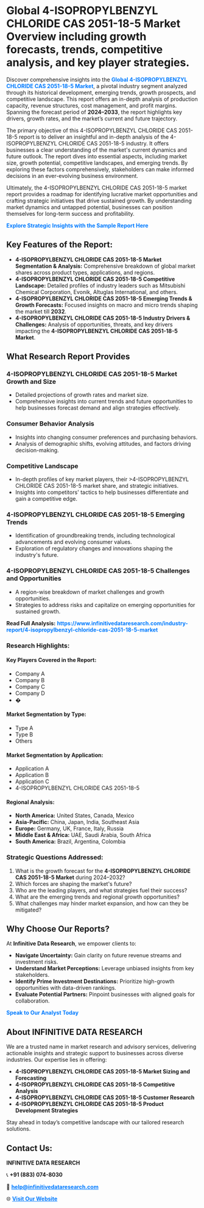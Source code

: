 <h1>Global 4-ISOPROPYLBENZYL CHLORIDE CAS 2051-18-5 Market Overview including growth forecasts, trends, competitive analysis, and key player strategies.</h1>
<p>
Discover comprehensive insights into the 
<a href="https://www.infinitivedataresearch.com/industry-report/4-isopropylbenzyl-chloride-cas-2051-18-5-market" rel="dofollow" style="color: #007BFF; text-decoration: none;"><strong>Global 4-ISOPROPYLBENZYL CHLORIDE CAS 2051-18-5 Market</strong></a>, a pivotal industry segment analyzed through its historical development, emerging trends, growth prospects, and competitive landscape. This report offers an in-depth analysis of production capacity, revenue structures, cost management, and profit margins. Spanning the forecast period of <strong>2024–2033</strong>, the report highlights key drivers, growth rates, and the market’s current and future trajectory.
</p>
<p>
The primary objective of this 4-ISOPROPYLBENZYL CHLORIDE CAS 2051-18-5 report is to deliver an insightful and in-depth analysis of the 4-ISOPROPYLBENZYL CHLORIDE CAS 2051-18-5 industry. It offers businesses a clear understanding of the market's current dynamics and future outlook. The report dives into essential aspects, including market size, growth potential, competitive landscapes, and emerging trends. By exploring these factors comprehensively, stakeholders can make informed decisions in an ever-evolving business environment.
</p>
<p>
Ultimately, the 4-ISOPROPYLBENZYL CHLORIDE CAS 2051-18-5 market report provides a roadmap for identifying lucrative market opportunities and crafting strategic initiatives that drive sustained growth. By understanding market dynamics and untapped potential, businesses can position themselves for long-term success and profitability.
</p>
<p>
<a href="https://www.infinitivedataresearch.com/request-sample/reportId=112269" style="color: #007BFF; text-decoration: none;"><strong>Explore Strategic Insights with the Sample Report Here</strong></a>
</p>

<h2>Key Features of the Report:</h2>
<ul>
<li><strong>4-ISOPROPYLBENZYL CHLORIDE CAS 2051-18-5 Market Segmentation & Analysis:</strong> Comprehensive breakdown of global market shares across product types, applications, and regions.</li>
<li><strong>4-ISOPROPYLBENZYL CHLORIDE CAS 2051-18-5 Competitive Landscape:</strong> Detailed profiles of industry leaders such as Mitsubishi Chemical Corporation, Evonik, Altuglas International, and others.</li>
<li><strong>4-ISOPROPYLBENZYL CHLORIDE CAS 2051-18-5 Emerging Trends & Growth Forecasts:</strong> Focused insights on macro and micro trends shaping the market till <strong>2032</strong>.</li>
<li><strong>4-ISOPROPYLBENZYL CHLORIDE CAS 2051-18-5 Industry Drivers & Challenges:</strong> Analysis of opportunities, threats, and key drivers impacting the <strong>4-ISOPROPYLBENZYL CHLORIDE CAS 2051-18-5 Market</strong>.</li>
</ul>

<h2>What Research Report Provides</h2>
<h3>4-ISOPROPYLBENZYL CHLORIDE CAS 2051-18-5 Market Growth and Size</h3>
<ul>
<li>Detailed projections of growth rates and market size.</li>
<li>Comprehensive insights into current trends and future opportunities to help businesses forecast demand and align strategies effectively.</li>
</ul>

<h3>Consumer Behavior Analysis</h3>
<ul>
<li>Insights into changing consumer preferences and purchasing behaviors.</li>
<li>Analysis of demographic shifts, evolving attitudes, and factors driving decision-making.</li>
</ul>

<h3>Competitive Landscape</h3>
<ul>
<li>In-depth profiles of key market players, their >4-ISOPROPYLBENZYL CHLORIDE CAS 2051-18-5 market share, and strategic initiatives.</li>
<li>Insights into competitors' tactics to help businesses differentiate and gain a competitive edge.</li>
</ul>

<h3>4-ISOPROPYLBENZYL CHLORIDE CAS 2051-18-5 Emerging Trends</h3>
<ul>
<li>Identification of groundbreaking trends, including technological advancements and evolving consumer values.</li>
<li>Exploration of regulatory changes and innovations shaping the industry's future.</li>
</ul>

<h3>4-ISOPROPYLBENZYL CHLORIDE CAS 2051-18-5 Challenges and Opportunities</h3>
<ul>
<li>A region-wise breakdown of market challenges and growth opportunities.</li>
<li>Strategies to address risks and capitalize on emerging opportunities for sustained growth.</li>
</ul>
<p><strong>Read Full Analysis:</strong> <a href="https://www.infinitivedataresearch.com/industry-report/4-isopropylbenzyl-chloride-cas-2051-18-5-market" rel="dofollow" style="color: #007BFF; text-decoration: none;"><strong>https://www.infinitivedataresearch.com/industry-report/4-isopropylbenzyl-chloride-cas-2051-18-5-market</strong></a></p>
<h3>Research Highlights:</h3>
<h4>Key Players Covered in the Report:</h4>
<ul><li>Company A</li><li>Company B</li><li>Company C</li><li>Company D</li><li>�</li></ul>
<h4>Market Segmentation by Type:</h4>
<ul><li>Type A</li><li>Type B</li><li>Others</li></ul>
<h4>Market Segmentation by Application:</h4>
<ul><li>Application A</li><li>Application B</li><li>Application C</li><li>4-ISOPROPYLBENZYL CHLORIDE CAS 2051-18-5</li></ul>

<h4>Regional Analysis:</h4>
<ul>
<li><strong>North America:</strong> United States, Canada, Mexico</li>
<li><strong>Asia-Pacific:</strong> China, Japan, India, Southeast Asia</li>
<li><strong>Europe:</strong> Germany, UK, France, Italy, Russia</li>
<li><strong>Middle East & Africa:</strong> UAE, Saudi Arabia, South Africa</li>
<li><strong>South America:</strong> Brazil, Argentina, Colombia</li>
</ul>

<h3>Strategic Questions Addressed:</h3>
<ol>
<li>What is the growth forecast for the <strong>4-ISOPROPYLBENZYL CHLORIDE CAS 2051-18-5 Market</strong> during 2024–2032?</li>
<li>Which forces are shaping the market's future?</li>
<li>Who are the leading players, and what strategies fuel their success?</li>
<li>What are the emerging trends and regional growth opportunities?</li>
<li>What challenges may hinder market expansion, and how can they be mitigated?</li>
</ol>

<h2>Why Choose Our Reports?</h2>
<p>At <strong>Infinitive Data Research</strong>, we empower clients to:</p>
<ul>
<li><strong>Navigate Uncertainty:</strong> Gain clarity on future revenue streams and investment risks.</li>
<li><strong>Understand Market Perceptions:</strong> Leverage unbiased insights from key stakeholders.</li>
<li><strong>Identify Prime Investment Destinations:</strong> Prioritize high-growth opportunities with data-driven rankings.</li>
<li><strong>Evaluate Potential Partners:</strong> Pinpoint businesses with aligned goals for collaboration.</li>
</ul>
<p><a href="https://www.infinitivedataresearch.com/industry-report/4-isopropylbenzyl-chloride-cas-2051-18-5-market" rel="dofollow" style="color: #007BFF; text-decoration: none;"><strong>Speak to Our Analyst Today</strong></a></p>

<h2>About INFINITIVE DATA RESEARCH</h2>
<p>We are a trusted name in market research and advisory services, delivering actionable insights and strategic support to businesses across diverse industries. Our expertise lies in offering:</p>
<ul>
<li><strong>4-ISOPROPYLBENZYL CHLORIDE CAS 2051-18-5 Market Sizing and Forecasting</strong></li>
<li><strong>4-ISOPROPYLBENZYL CHLORIDE CAS 2051-18-5 Competitive Analysis</strong></li>
<li><strong>4-ISOPROPYLBENZYL CHLORIDE CAS 2051-18-5 Customer Research</strong></li>
<li><strong>4-ISOPROPYLBENZYL CHLORIDE CAS 2051-18-5 Product Development Strategies</strong></li>
</ul>
<p>Stay ahead in today’s competitive landscape with our tailored research solutions.</p>

<h2>Contact Us:</h2>
<p><strong>INFINITIVE DATA RESEARCH</strong></p>
<p>📞 <strong>+91 (883) 074-8030</strong></p>
<p>📧 <strong><a href="mailto:help@infinitivedataresearch.com" style="color: #007BFF;">help@infinitivedataresearch.com</a></strong></p>
<p>🌐 <strong><a href="https://www.infinitivedataresearch.com" rel="dofollow" style="color: #007BFF;">Visit Our Website</a></strong></p>